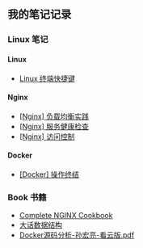 ## 我的笔记记录


### Linux 笔记

#### Linux

* [Linux 终端快捷键](Linux/Linux终端快捷键.md)

#### Nginx

* [[Nginx] 负载均衡实践](Linux/Nginx%20Load%20Balancing.md)
* [[Nginx] 服务健康检查](Linux/Nginx%20Health%20Checks.md)
* [[Nginx] 访问控制](Linux/Nginx访问控制.md)

#### Docker

* [[Docker] 操作终结](Linux/Docker操作总结.md)


### Book 书籍

* [Complete NGINX Cookbook](Book/Complete_NGINX_Cookbook.pdf)
* [大话数据结构](Book/大话数据结构.pdf)
* [Docker源码分析-孙宏亮-看云版.pdf](Book/Docker源码分析-孙宏亮-看云版.pdf)